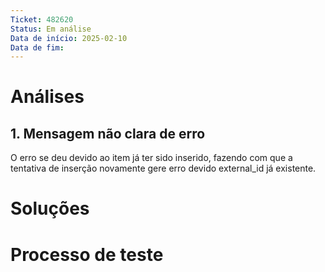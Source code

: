 ```yaml
---
Ticket: 482620
Status: Em análise
Data de início: 2025-02-10
Data de fim:
---
```


# Análises
## 1. Mensagem não clara de erro

O erro se deu devido ao item já ter sido inserido, fazendo com que a tentativa de inserção novamente gere erro devido external_id já existente.


# Soluções



# Processo de teste